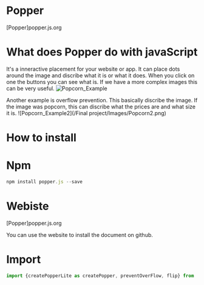 # Popper

[Popper]popper.js.org

# What does Popper do with javaScript

It's a inneractive placement for your website or app. It can place dots around the image and discribe what it is or what it does. When you click on one the buttons you can see what is. If we have a more complex images this can be very useful.
![Popcorn_Example](/Images/Popcorn.png )


Another example is overflow prevention. This basically discribe the image. If the image was popcorn, this can discribe what the prices are and what size it is. 
![Popcorn_Example2](/Final project/Images/Popcorn2.png)

# How to install 

# Npm
```js
npm install popper.js --save
```

# Webiste 
[Popper]popper.js.org

You can use the website to install the document on github.

# Import 

```js 
import {createPopperLite as createPopper, preventOverFlow, flip} from '@popperjs/core'
``` 



